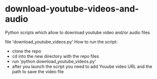 # download-youtube-videos-and-audio
Python scripts which allow to download youtube video and/or audio files

file 'download_youtube_videos.py'
How to run the script:
- clone the repo
- cd into the new directory with the repo files
- run 'python download_youtube_videos.py'
- after you launch the script you need to add Youube video URL and the path to save the video file
